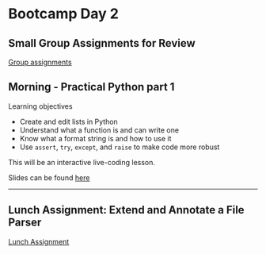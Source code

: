 # Bootcamp Day 2

## Small Group Assignments for Review

[Group assignments](https://github.com/bxlab/cmdb-quantbio/blob/main/resources/small_group_assignments/small_group_day1_evening.md)

## Morning - Practical Python part 1

Learning objectives

  - Create and edit lists in Python
  - Understand what a function is and can write one
  - Know what a format string is and how to use it
  - Use `assert`, `try`, `except`, and `raise` to make code more robust

This will be an interactive live-coding lesson.

Slides can be found [here](https://docs.google.com/presentation/d/1iNL_Wm9A6v_G77TrS9Zii8W3Tdex92MTW57eKRajtBw/edit?usp=sharing)

--------------------

## Lunch Assignment: Extend and Annotate a File Parser

[Lunch Assignment](https://bxlab.github.io/cmdb-quantbio/assignments/bootcamp/extend_bed_parser/assignment/)


<!--
## Small Group Assignments for Lunch Assignment



## Afternoon - Practical Python part 2

Learning objectives

  - Create and alter dictionaries and sets
  - View and access the contents of a dictionary
  - Know how to read a VCF file

  This will be an interactive live-coding lesson.

Slides can be found [here](https://docs.google.com/presentation/d/198ZpMgaLxHwKI7cnEwTynmGfbD9rHSrEaOQgN402brU/edit?usp=sharing)

## Homework Assignment: Mapping across databases

[Homework Assignment](https://bxlab.github.io/cmdb-quantbio/assignments/bootcamp/annotating_and_writing_variants/assignment/)

## Daily Reflection

Please fill out [this google form](https://forms.gle/kPy6BiZDb9SQfSsW7) this evening after class.
--->
